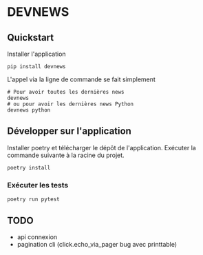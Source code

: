 # DEVNEWS



## Quickstart

Installer l'application

	pip install devnews

L'appel via la ligne de commande se fait simplement

	# Pour avoir toutes les dernières news
	devnews
	# ou pour avoir les dernières news Python
	devnews python



## Développer sur l'application

Installer poetry et télécharger le dépôt de l'application. Exécuter la commande suivante à la racine du projet.

	poetry install

### Exécuter les tests

	poetry run pytest



## TODO

- api connexion
- pagination cli (click.echo_via_pager bug avec printtable)
